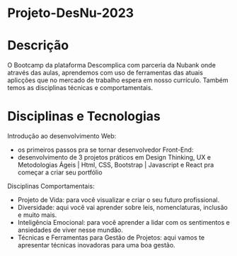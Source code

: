 # Projeto-DesNu-2023
 
# Descrição
 O Bootcamp da plataforma Descomplica com parceria da Nubank onde através das aulas, 
 aprendemos com uso de ferramentas das atuais aplicções que no mercado de trabalho
 espera em nosso currículo. Também temos as disciplinas técnicas e comportamentais.

# Disciplinas e Tecnologias
 Introdução ao desenvolvimento Web:
  - ‍os primeiros passos pra se tornar desenvolvedor
 Front-End: 
  - desenvolvimento de 3 projetos práticos em Design Thinking, UX e Metodologias Ágeis
 | Html, CSS, Bootstrap | Javascript e React pra começar a criar seu portfólio
 
 Disciplinas Comportamentais:
  - Projeto de Vida: para você visualizar e criar o seu futuro profissional.
  - Diversidade: aqui você vai aprender  sobre leis, nomenclaturas, inclusão e muito mais.
  - Inteligência Emocional: para você aprender a lidar com os sentimentos e ansiedades de viver nesse mundão.
  - Técnicas e Ferramentas para Gestão de Projetos: aqui vamos te apresentar técnicas inovadoras para uma boa gestão.


